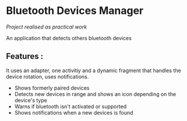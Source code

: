 # Bluetooth Devices Manager
*Project realised as practical work*


An application that detects others bluetooth devices

## Features : 
It uses an adapter, one activitiy and a dynamic fragment that handles the device rotation, uses notifications.

+ Shows formerly paired devices
+ Detects new devices in range and shows an icon depending on the
device's type
+ Warns if bluetooth isn't activated or supported
+ Shows notifications when a new devices is found
